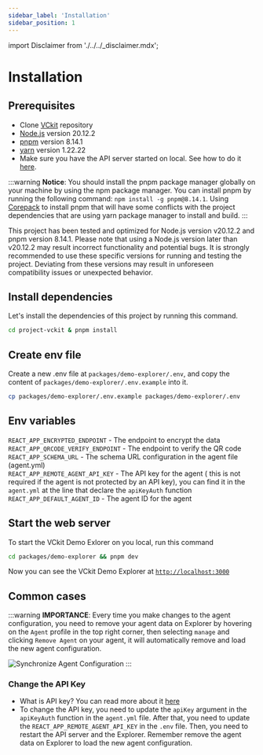 ```yaml
---
sidebar_label: 'Installation'
sidebar_position: 1
---
```


import Disclaimer from './../../\_disclaimer.mdx';

# Installation

<Disclaimer />

## Prerequisites

- Clone [VCkit](https://github.com/uncefact/project-vckit.git) repository
- [Node.js](https://nodejs.org/en/) version 20.12.2
- [pnpm](https://pnpm.io/) version 8.14.1
- [yarn](https://yarnpkg.com/) version 1.22.22
- Make sure you have the API server started on local. See how to do it [here](/docs/get-started/api-server-get-started/installation).

:::warning
**Notice**: You should install the pnpm package manager globally on your machine by using the npm package manager. You can install pnpm by running the following command: `npm install -g pnpm@8.14.1`. Using [Corepack](https://nodejs.org/api/corepack.html) to install pnpm that will have some conflicts with the project dependencies that are using yarn package manager to install and build.
:::

This project has been tested and optimized for Node.js version v20.12.2 and pnpm version 8.14.1. Please note that using a Node.js version later than v20.12.2 may result incorrect functionality and potential bugs. It is strongly recommended to use these specific versions for running and testing the project. Deviating from these versions may result in unforeseen compatibility issues or unexpected behavior.

## Install dependencies

Let's install the dependencies of this project by running this command.

```bash
cd project-vckit & pnpm install
```

## Create env file

Create a new .env file at `packages/demo-explorer/.env`, and copy the content of `packages/demo-explorer/.env.example` into it.

```bash
cp packages/demo-explorer/.env.example packages/demo-explorer/.env
```

## Env variables

`REACT_APP_ENCRYPTED_ENDPOINT` - The endpoint to encrypt the data <br/>
`REACT_APP_QRCODE_VERIFY_ENDPOINT` - The endpoint to verify the QR code <br/>
`REACT_APP_SCHEMA_URL` - The schema URL configuration in the agent file (agent.yml) <br/>
`REACT_APP_REMOTE_AGENT_API_KEY` - The API key for the agent ( this is not required if the agent is not protected by an API key), you can find it in the `agent.yml` at the line that declare the `apiKeyAuth` function <br/>
`REACT_APP_DEFAULT_AGENT_ID` - The agent ID for the agent <br/>

## Start the web server

To start the VCkit Demo Exlorer on you local, run this command

```bash
cd packages/demo-explorer && pnpm dev
```

Now you can see the VCkit Demo Explorer at [`http://localhost:3000`](http://localhost:3000)

## Common cases

:::warning
**IMPORTANCE**: Every time you make changes to the agent configuration, you need to remove your agent data on Explorer by hovering on the `Agent` profile in the top right corner, then selecting `manage` and clicking `Remove Agent` on your agent, it will automatically remove and load the new agent configuration.

![Synchronize Agent Configuration](/img/sync-agent-config.png)
:::

### Change the API Key

- What is API key? You can read more about it [here](/docs/agent-configuration/config-agent-file#authentication-middleware-plugin)
- To change the API key, you need to update the `apiKey` argument in the `apiKeyAuth` function in the `agent.yml` file. After that, you need to update the `REACT_APP_REMOTE_AGENT_API_KEY` in the `.env` file. Then, you need to restart the API server and the Explorer. Remember remove the agent data on Explorer to load the new agent configuration.
